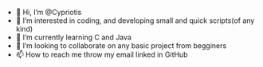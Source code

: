 - 👋 Hi, I’m @Cypriotis
- 👀 I’m interested in coding, and developing small and quick scripts(of any kind)
- 🌱 I’m currently learning C and Java
- 💞️ I’m looking to collaborate on any basic project from begginers 
- 📫 How to reach me throw my email linked in GitHub
<!---
Cypriotis/Cypriotis is a ✨ special ✨ repository because its `README.md` (this file) appears on your GitHub profile.
You can click the Preview link to take a look at your changes.
--->
